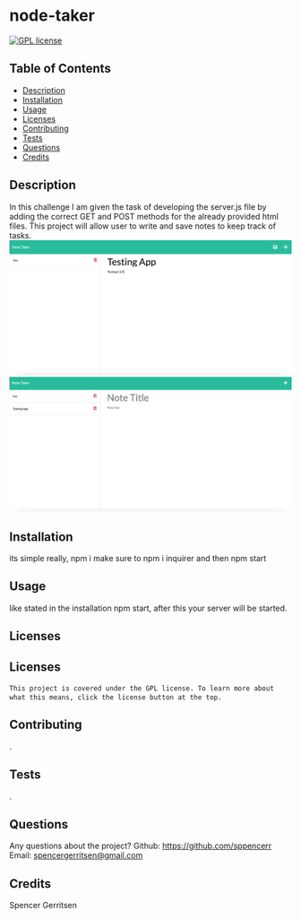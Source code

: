 # node-taker
  [![GPL license](https://img.shields.io/badge/License-MIT-yellow.svg)](https://www.gnu.org/licenses/gpl-3.0.en.html)
  ## Table of Contents
  * [Description](#description)
  * [Installation](#installation)
  * [Usage](#usage)
  * [Licenses](#licenses)
  * [Contributing](#contributing)
  * [Tests](#tests)
  * [Questions](#questions)
  * [Credits](#credits)



  ## Description <a name="description"></a>
  In this challenge I am given the task of developing the server.js file by adding the correct GET and POST methods for the already provided html files.  This project will allow user to write and save notes to keep track of tasks.
  ![functioning-app](/Develop/public/assets/images/Screen%20Shot%202022-10-19%20at%201.50.45%20AM.png)
  ![functional-app](/Develop/public/assets/images/Screen%20Shot%202022-10-19%20at%201.50.59%20AM.png)
## Installation <a name="installation"></a>
its simple really, npm i make sure to npm i inquirer and then npm start
## Usage <a name="usage"></a>
like stated in the installation npm start, after this your server will be started.  
## Licenses <a name="licenses"></a>
  ## Licenses
    This project is covered under the GPL license. To learn more about what this means, click the license button at the top.
## Contributing <a name="contributing"></a>
.
## Tests <a name="tests"></a>
.
## Questions <a name="questions"></a>
Any questions about the project?
Github: https://github.com/sppencerr
Email: spencergerritsen@gmail.com
## Credits <a name="credits"></a>
Spencer Gerritsen

